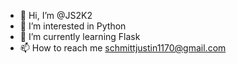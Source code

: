 - 👋 Hi, I’m @JS2K2
- 👀 I’m interested in Python
- 🌱 I’m currently learning Flask
- 📫 How to reach me schmittjustin1170@gmail.com

<!---
JS2K2/JS2K2 is a ✨ special ✨ repository because its `README.md` (this file) appears on your GitHub profile.
You can click the Preview link to take a look at your changes.
--->
